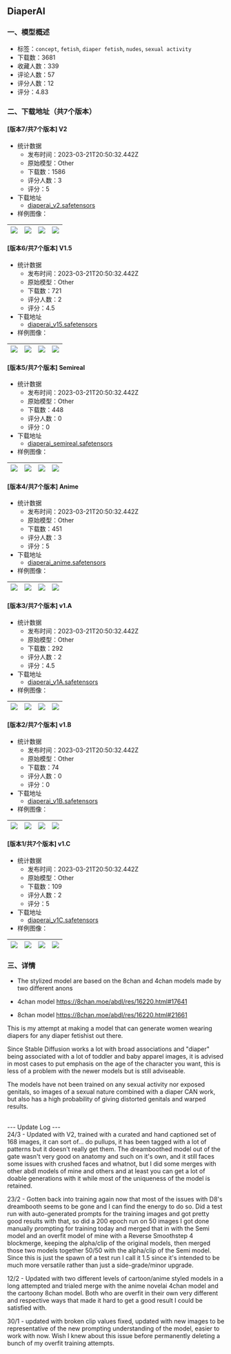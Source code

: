 ## DiaperAI
### 一、模型概述

- 标签：`concept`, `fetish`, `diaper fetish`, `nudes`, `sexual activity`
- 下载数：3681
- 收藏人数：339
- 评论人数：57
- 评分人数：12
- 评分：4.83

### 二、下载地址（共7个版本）

#### [版本7/共7个版本] V2

- 统计数据
  - 发布时间：2023-03-21T20:50:32.442Z
  - 原始模型：Other
  - 下载数：1586
  - 评分人数：3
  - 评分：5
- 下载地址
  - [diaperai_v2.safetensors](https://civitai.com/api/download/models/26955)
- 样例图像：

| <img src="https://image.civitai.com/xG1nkqKTMzGDvpLrqFT7WA/4e7effa4-1d2c-4293-b8ff-84a365776200/width=450/296994.jpeg" /> | <img src="https://image.civitai.com/xG1nkqKTMzGDvpLrqFT7WA/e1dc57a2-abde-48f8-4985-60d7a23f6300/width=450/296993.jpeg" /> | <img src="https://image.civitai.com/xG1nkqKTMzGDvpLrqFT7WA/ffe34a5d-565f-4de8-71c6-07c52016c700/width=450/296992.jpeg" /> | <img src="https://image.civitai.com/xG1nkqKTMzGDvpLrqFT7WA/8a0f69b6-c2b5-4ef6-5f77-b8a9c8582300/width=450/296991.jpeg" /> |
| ---- | ---- | ---- | ---- |

#### [版本6/共7个版本] V1.5

- 统计数据
  - 发布时间：2023-03-21T20:50:32.442Z
  - 原始模型：Other
  - 下载数：721
  - 评分人数：2
  - 评分：4.5
- 下载地址
  - [diaperai_v15.safetensors](https://civitai.com/api/download/models/14053)
- 样例图像：

| <img src="https://image.civitai.com/xG1nkqKTMzGDvpLrqFT7WA/99da997e-dfd5-48fa-5c1e-e6cb16ccd800/width=450/136743.jpeg" /> | <img src="https://image.civitai.com/xG1nkqKTMzGDvpLrqFT7WA/a9b0fd53-7998-4b9c-50e5-8d9fc8975e00/width=450/136742.jpeg" /> | <img src="https://image.civitai.com/xG1nkqKTMzGDvpLrqFT7WA/44ce7e12-abfd-4188-44de-dd52cc292100/width=450/136741.jpeg" /> | <img src="https://image.civitai.com/xG1nkqKTMzGDvpLrqFT7WA/a6b9535e-7cb7-4f39-fb92-8677d34dd600/width=450/136740.jpeg" /> |
| ---- | ---- | ---- | ---- |

#### [版本5/共7个版本] Semireal

- 统计数据
  - 发布时间：2023-03-21T20:50:32.442Z
  - 原始模型：Other
  - 下载数：448
  - 评分人数：0
  - 评分：0
- 下载地址
  - [diaperai_semireal.safetensors](https://civitai.com/api/download/models/9622)
- 样例图像：

| <img src="https://image.civitai.com/xG1nkqKTMzGDvpLrqFT7WA/69cf1e28-4b64-4d91-a132-22dd14321800/width=450/92973.jpeg" /> | <img src="https://image.civitai.com/xG1nkqKTMzGDvpLrqFT7WA/8921ef66-d164-481b-be56-6b310da72e00/width=450/92972.jpeg" /> | <img src="https://image.civitai.com/xG1nkqKTMzGDvpLrqFT7WA/da7ce786-655a-4c98-af27-e90765a99800/width=450/92971.jpeg" /> | <img src="https://image.civitai.com/xG1nkqKTMzGDvpLrqFT7WA/43a4714b-73d7-4322-8d37-bd6264645800/width=450/92970.jpeg" /> |
| ---- | ---- | ---- | ---- |

#### [版本4/共7个版本] Anime

- 统计数据
  - 发布时间：2023-03-21T20:50:32.442Z
  - 原始模型：Other
  - 下载数：451
  - 评分人数：3
  - 评分：5
- 下载地址
  - [diaperai_anime.safetensors](https://civitai.com/api/download/models/9623)
- 样例图像：

| <img src="https://image.civitai.com/xG1nkqKTMzGDvpLrqFT7WA/9fe30594-d62b-49c7-0d9e-4a465f691c00/width=450/92993.jpeg" /> | <img src="https://image.civitai.com/xG1nkqKTMzGDvpLrqFT7WA/eabb86ae-9fa4-4dd3-5df8-0eafb62daa00/width=450/92992.jpeg" /> | <img src="https://image.civitai.com/xG1nkqKTMzGDvpLrqFT7WA/79700d48-e5eb-478f-3408-b4fe0b525600/width=450/92991.jpeg" /> | <img src="https://image.civitai.com/xG1nkqKTMzGDvpLrqFT7WA/65a31f70-6c99-48a8-9ae6-4ecff643d300/width=450/92990.jpeg" /> |
| ---- | ---- | ---- | ---- |

#### [版本3/共7个版本] v1.A

- 统计数据
  - 发布时间：2023-03-21T20:50:32.442Z
  - 原始模型：Other
  - 下载数：292
  - 评分人数：2
  - 评分：4.5
- 下载地址
  - [diaperai_v1A.safetensors](https://civitai.com/api/download/models/6848)
- 样例图像：

| <img src="https://image.civitai.com/xG1nkqKTMzGDvpLrqFT7WA/c689b581-3d40-4983-8499-e3d1d5290000/width=450/62578.jpeg" /> | <img src="https://image.civitai.com/xG1nkqKTMzGDvpLrqFT7WA/3750cbc2-d2c4-431c-b454-eef60eba6400/width=450/62577.jpeg" /> | <img src="https://image.civitai.com/xG1nkqKTMzGDvpLrqFT7WA/5fcb7bad-fc0e-45fe-c9c1-ac326bf92f00/width=450/62576.jpeg" /> | <img src="https://image.civitai.com/xG1nkqKTMzGDvpLrqFT7WA/21290f3c-ed0a-49e8-f1fa-b609869d2e00/width=450/62575.jpeg" /> |
| ---- | ---- | ---- | ---- |

#### [版本2/共7个版本] v1.B

- 统计数据
  - 发布时间：2023-03-21T20:50:32.442Z
  - 原始模型：Other
  - 下载数：74
  - 评分人数：0
  - 评分：0
- 下载地址
  - [diaperai_v1B.safetensors](https://civitai.com/api/download/models/6849)
- 样例图像：

| <img src="https://image.civitai.com/xG1nkqKTMzGDvpLrqFT7WA/4b1d3e70-ee85-4cbd-d1d2-fc246af4fb00/width=450/62598.jpeg" /> | <img src="https://image.civitai.com/xG1nkqKTMzGDvpLrqFT7WA/907768fa-5bef-4f5d-27e6-9f80b2efc900/width=450/62597.jpeg" /> | <img src="https://image.civitai.com/xG1nkqKTMzGDvpLrqFT7WA/5de6b741-016b-487e-8af4-827700f0eb00/width=450/62596.jpeg" /> | <img src="https://image.civitai.com/xG1nkqKTMzGDvpLrqFT7WA/cc6f7ab6-6b0f-40e5-f82f-275be3d23100/width=450/62595.jpeg" /> |
| ---- | ---- | ---- | ---- |

#### [版本1/共7个版本] v1.C

- 统计数据
  - 发布时间：2023-03-21T20:50:32.442Z
  - 原始模型：Other
  - 下载数：109
  - 评分人数：2
  - 评分：5
- 下载地址
  - [diaperai_v1C.safetensors](https://civitai.com/api/download/models/6850)
- 样例图像：

| <img src="https://image.civitai.com/xG1nkqKTMzGDvpLrqFT7WA/7e903e3d-5a83-4a0b-0337-aa7045bba000/width=450/62618.jpeg" /> | <img src="https://image.civitai.com/xG1nkqKTMzGDvpLrqFT7WA/7978da8a-8cca-48a1-c853-8101c9b51800/width=450/62617.jpeg" /> | <img src="https://image.civitai.com/xG1nkqKTMzGDvpLrqFT7WA/4a22e0f2-2d71-4668-6e8e-c07af32e7f00/width=450/62616.jpeg" /> | <img src="https://image.civitai.com/xG1nkqKTMzGDvpLrqFT7WA/300915c3-7b83-471a-b169-82e23c52ea00/width=450/62615.jpeg" /> |
| ---- | ---- | ---- | ---- |


### 三、详情
<ul><li><p>The stylized model are based on the 8chan and 4chan models made by two different anons</p></li><li><p>4chan model <a target="_blank" rel="ugc" href="https://8chan.moe/abdl/res/16220.html#17641">https://8chan.moe/abdl/res/16220.html#17641</a></p></li><li><p>8chan model <a target="_blank" rel="ugc" href="https://8chan.moe/abdl/res/16220.html#21661">https://8chan.moe/abdl/res/16220.html#21661</a></p></li></ul><p>This is my attempt at making a model that can generate women wearing diapers for any diaper fetishist out there.</p><p>Since Stable Diffusion works a lot with broad associations and "diaper" being associated with a lot of toddler and baby apparel images, it is advised in most cases to put emphasis on the age of the character you want, this is less of a problem with the newer models but is still adviseable.</p><p>The models have not been trained on any sexual activity nor exposed genitals, so images of a sexual nature combined with a diaper CAN work, but also has a high probability of giving distorted genitals and warped results.</p><p><br />--- Update Log ---<br />24/3 - Updated with V2, trained with a curated and hand captioned set of 168 images, it can sort of... do pullups, it has been tagged with a lot of patterns but it doesn't really get them. The dreamboothed model out of the gate wasn't very good on anatomy and such on it's own, and it still faces some issues with crushed faces and whatnot, but I did some merges with other abdl models of mine and others and at least you can get a lot of doable generations with it while most of the uniqueness of the model is retained.</p><p>23/2 - Gotten back into training again now that most of the issues with D8's dreambooth seems to be gone and I can find the energy to do so. Did a test run with auto-generated prompts for the training images and got pretty good results with that, so did a 200 epoch run on 50 images I got done manually prompting for training today and merged that in with the Semi model and an overfit model of mine with a Reverse Smoothstep 4 blockmerge, keeping the alpha/clip of the original models, then merged those two models together 50/50 with the alpha/clip of the Semi model. Since this is just the spawn of a test run I call it 1.5 since it's intended to be much more versatile rather than just a side-grade/minor upgrade.</p><p>12/2 - Updated with two different levels of cartoon/anime styled models in a long attempted and trialed merge with the anime novelai 4chan model and the cartoony 8chan model. Both who are overfit in their own very different and respective ways that made it hard to get a good result I could be satisfied with.</p><p>30/1 - updated with broken clip values fixed, updated with new images to be representative of the new prompting understanding of the model, easier to work with now. Wish I knew about this issue before permanently deleting a bunch of my overfit training attempts.</p>